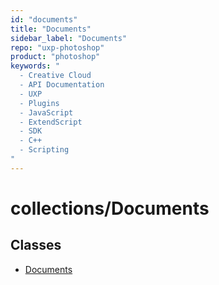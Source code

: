 ```yaml
---
id: "documents"
title: "Documents"
sidebar_label: "Documents"
repo: "uxp-photoshop"
product: "photoshop"
keywords: "
  - Creative Cloud
  - API Documentation
  - UXP
  - Plugins
  - JavaScript
  - ExtendScript
  - SDK
  - C++
  - Scripting
"
---
```


# collections/Documents

## Classes

- [Documents](/ps_reference/classes/documents/)
